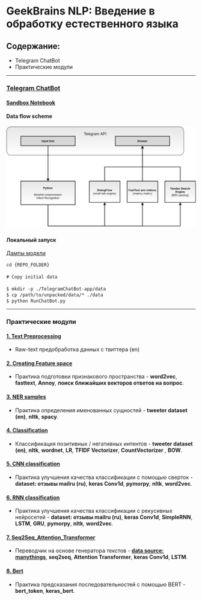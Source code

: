 # GeekBrains NLP: Введение в обработку естественного языка

## Содержание:
- Telegram ChatBot
- Практические модули

---
### [Telegram ChatBot](https://github.com/Nickel-nc/GU_NLP/tree/master/TelegramChatBot)
#### [Sandbox Notebook](https://github.com/Nickel-nc/GU_NLP/blob/master/TelegramChatBot/Bot_R1D1_Sandbox.ipynb)
#### Data flow scheme
<img src="figures/bot_functional_pipeline.png" alt="Bot Functional Pipeline" width="800"/>

#### Локальный запуск

[Дампы модели](https://drive.google.com/drive/folders/1DzWEak9G5RrZVbc4ZE7678I2bM_cX5ZG?usp=sharing)

```
cd {REPO_FOLDER}

# Copy initial data 

$ mkdir -p ./TelegramChatBot-app/data
$ cp /path/to/unpacked/data/* ./data
$ python RunChatBot.py
```

---
### Практические модули

#### [1. Text Preprocessing](https://github.com/Nickel-nc/GU_NLP/blob/master/1.%20Preprocessing/1.%20Preprocessing.ipynb)
- Raw-text предобработка данных с твиттера (en)

#### [2. Creating Feature space](https://github.com/Nickel-nc/GU_NLP/tree/master/2.%20Feature%20space)
- Практика подготовки признакового пространства - **word2vec**, **fasttext**, **Annoy**, **поиск ближайших векторов ответов на вопрос**.

#### [3. NER samples](https://github.com/Nickel-nc/GU_NLP/blob/master/3.%20NER%20samples/NER_samples.ipynb)
- Практика определения именованных сущностей - **tweeter dataset (en)**, **nltk**, **spacy**.

#### [4. Classification](https://github.com/Nickel-nc/GU_NLP/blob/master/4.%20Classification/4.%20Classification.ipynb)
- Классификация позитивных / негативных интентов - **tweeter dataset (en)**, **nltk**, **wordnet**, **LR**, **TFIDF Vectorizer**, **CountVectorizer** , **BOW**.

#### [5. CNN classification](https://github.com/Nickel-nc/GU_NLP/blob/master/5.%20CNN%20classification/Conv_classification.ipynb)
- Практика улучшения качества классификации с помощью сверток - **dataset: отзывы mailru (ru)**, **keras Conv1d**, **pymorpy**, **nltk**, **word2vec**.

#### [6. RNN classification](https://github.com/Nickel-nc/GU_NLP/blob/master/6.%20RNN%20classification/6.%20RNN%20Classification.ipynb)
- Практика улучшения качества классификации с рекусивных нейросетей - **dataset: отзывы mailru (ru)**, **keras Conv1d**, **SimpleRNN**, **LSTM**, **GRU**, **pymorpy**, **nltk**, **word2vec**.

#### [7. Seq2Seq_Attention_Transformer](https://github.com/Nickel-nc/GU_NLP/tree/master/7.%20Seq2Seq_Attention_Transformer)
- Переводчик на основе генератора текстов - **[data source: manythings](http://www.manythings.org/anki/)**, **seq2seq**, **Attention Transformer**, **keras Conv1d**, **LSTM**.

#### [8. Bert](https://github.com/Nickel-nc/GU_NLP/blob/master/8.%20Bert/BERT_test_model.ipynb)
- Практика предсказания последовательностей с помощью BERT - **bert_token**, **keras_bert**.


